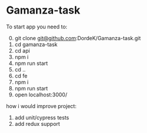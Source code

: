 # Gamanza-task

To start app you need to:

0. git clone git@github.com:DordeK/Gamanza-task.git
1. cd gamanza-task
2. cd api
3. npm i
4. npm run start
5. cd ..
6. cd fe
7. npm i
8. npm run start
9. open localhost:3000/

how i would improve project:

1. add unit/cypress tests
2. add redux support
